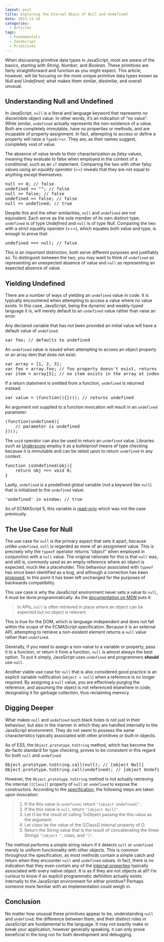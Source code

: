 ```yaml
---
layout: post
title: Exploring the Eternal Abyss of Null and Undefined
date: 2013-11-24
categories:
  - Articles
tags:
  - Fundamentals
  - JavaScript
  - Primitives
---
```


When discussing primitive data types in JavaScript, most are aware of the basics, starting with _String_, _Number_, and _Boolean_. These primitives are fairly straightforward and function as you might expect. This article, however, will be focusing on the more unique primitive data types known as _Null_ and _Undefined_; what makes them similar, dissimilar, and overall unusual.

## Understanding Null and Undefined

In JavaScript, `null` is a literal and language keyword that represents no discernible object value. In other words, it&#8217;s an indication of “no value”. While similar, `undefined` actually represents the non-existence of a value. Both are completely immutable, have no properties or methods, and are incapable of property assignment. In fact, attempting to access or define a property will raise a `TypeError`. They are, as their names suggest, completely void of value.

The absence of value lends to their characterization as _falsy_ values, meaning they evaluate to false when employed in the context of a conditional, such as an `if` statement. Comparing the two with other falsy values using an _equality operator_ (==) reveals that they are not equal to anything except themselves:

<div class="code-block">
  <pre class="prettyprint lang-javascript">
null == 0; // false
undefined == ""; // false
null == false; // false
undefined == false; // false
null == undefined; // true
</pre>
</div>

Despite this and the other similarities, `null` and `undefined` are not equivalent. Each serve as the sole member of its own distinct type; `undefined` is of type _Undefined_ and `null` is of type _Null_. Comparing the two with a _strict equality operator_ (===), which equates both value and type, is enough to prove that:

<div class="code-block">
  <pre class="prettyprint lang-javascript">
undefined === null; // false
</pre>
</div>

This is an important distinction, both serve different purposes and justifiably so. To distinguish between the two, you may want to think of `undefined` as representing an unexpected absence of value and `null` as representing an expected absence of value.

## Yielding Undefined

There are a number of ways of yielding an `undefined` value in code. It is typically encountered when attempting to access a value where no value exists. In this case, JavaScript, being the dynamic and weakly-typed language it is, will merely default to an `undefined` value rather than raise an error. 

Any declared variable that has not been provided an initial value will have a default value of `undefined`:

<div class="code-block">
  <pre class="prettyprint lang-javascript">
var foo; // defaults to undefined
</pre>
</div>

An `undefined` value is issued when attempting to access an object property or an array item that does not exist:

<div class="code-block">
  <pre class="prettyprint lang-javascript">
var array = [1, 2, 3];
var foo = array.foo; // foo property doesn't exist, returns undefined
var item = array[5]; // no item exists in the array at index 5, returns undefined
</pre>
</div>

If a return statement is omitted from a function, `undefined` is returned instead:

<div class="code-block">
  <pre class="prettyprint lang-javascript">
var value = (function(){})(); // returns undefined
</pre>
</div>

An argument not supplied to a function invocation will result in an `undefined` parameter:

<div class="code-block">
  <pre class="prettyprint lang-javascript">
(function(undefined){
    // parameter is undefined
})();
</pre>
</div>

The `void` operator can also be used to return an `undefined` value. Libraries such as [Underscore](https://github.com/jashkenas/underscore/blob/master/underscore.js#L1253-L1256) employ it as a bulletproof means of type checking because it is immutable and can be relied upon to return `undefined` in any context:

<div class="code-block">
  <pre class="prettyprint lang-javascript">
function isUndefined(obj){
    return obj === void 0;
}
</pre>
</div>

Lastly, `undefined` is a predefined global variable (not a keyword like `null`) that is initialized to the `undefined` value: 

<div class="code-block">
  <pre class="prettyprint lang-javascript">
'undefined' in window; // true
</pre>
</div>

As of ECMAScript 5, this variable is [read-only](http://es5.github.io/#x15.1.1.3) which was not the case previously.

## The Use Case for Null

The use case for `null` is the primary aspect that sets it apart, because unlike `undefined`, `null` is regarded as more of an assignment value. This is precisely why the `typeof` operator returns _&#8220;object&#8221;_ when employed in conjunction with a `null` value. The original rationale for this is that `null` was, and still is, commonly used as an empty reference where an object is expected, much like a placeholder. This behaviour associated with `typeof` has since been identified as a bug, and although a correction has been [proposed](http://wiki.ecmascript.org/doku.php?id=proposals:typeof), to this point it has been left unchanged for the purposes of backwards compatibility. 

This use case is why the JavaScript environment never sets a value to `null`, it must be done programmatically. As the [documentation on MDN](https://developer.mozilla.org/en-US/docs/Web/JavaScript/Reference/Global_Objects/null) puts it:

> In APIs, `null` is often retrieved in place where an object can be expected but no object is relevant.

This is true for the DOM, which is language-independent and does not fall within the scope of the ECMAScript specification. Because it is an external API, attempting to retrieve a non-existent element returns a `null` value rather than `undefined`.

Generally, if you need to assign a non-value to a variable or property, pass it to a function, or return it from a function, `null` is almost always the best option. To put it simply, JavaScript uses `undefined` and programmers **should** use `null`.

Another viable use case for `null` that is also considered good practice is an explicit variable nullification (`object = null`) when a reference is no longer required. By assigning a `null` value, you are effectively purging the reference, and assuming the object is not referenced elsewhere in code, designating it for garbage collection, thus reclaiming memory.

## Digging Deeper

What makes `null` and `undefined` such black holes is not just in their behaviour, but also in the manner in which they are handled internally to the JavaScript environment. They do not seem to possess the same characteristics typically associated with other primitives or built-in objects.

As of ES5, the `Object.prototype.toString` method, which has become the de-facto standard for type checking, proves to be consistent in this regard for both `null` and `undefined`:

<div class="code-block">
  <pre class="prettyprint lang-javascript">
Object.prototype.toString.call(null); // [object Null]
Object.prototype.toString.call(undefined); // [object Undefined]
</pre>
</div>

However, the `Object.prototype.toString` method is not actually retrieving the internal `[[Class]]` property of `null` or `undefined` to expose the constructors. According to the [specification](http://es5.github.io/#x15.2.4.2), the following steps are taken upon invocation:

>   1. If the this value is `undefined`, return `"[object Undefined]"`.
>   2. If the this value is `null`, return `"[object Null]"`.
>   3. Let O be the result of calling ToObject passing the this value as the argument.
>   4. Let class be the value of the [[Class]] internal property of O.
>   5. Return the String value that is the result of concatenating the three Strings `"[object "`, class, and `"]"`.

The method performs a simple string return if it detects `null` or `undefined` merely to uniform functionality with other objects. This is common throughout the specification, as most methods contain a simple catch and return when they encounter `null` and `undefined` values. In fact, there is no indication that they even contain any of the [internal properties](http://es5.github.io/#x8.6.2) typically associated with every native object. It is as if they are not objects at all? I’m curious to know if an explicit programmatic definition actually exists internally to the JavaScript environment for either primitive? Perhaps someone more familiar with an implementation could weigh in.

## Conclusion

No matter how unusual these primitives appear to be, understanding `null` and `undefined`; the difference between them, and their distinct roles in JavaScript are fundamental to the language. It may not exactly make or break your application, however generally speaking, it can only prove beneficial in the long run for both development and debugging.